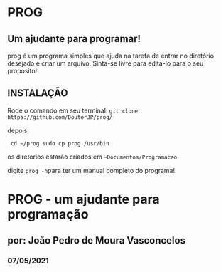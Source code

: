 # PROG
## Um ajudante para programar!

prog é um programa simples que ajuda na tarefa de entrar no diretório desejado e criar um arquivo.
Sinta-se livre para edita-lo para o seu proposito!

## INSTALAÇÃO

Rode o comando em seu terminal:
`git clone https://github.com/DoutorJP/prog/`

depois:

` cd ~/prog
sudo cp prog /usr/bin`

os diretorios estarão criados em `~Documentos/Programacao`

digite `prog -h`para ter um manual completo do programa!

# PROG - um ajudante para programação
## por: João Pedro de Moura Vasconcelos
### 07/05/2021
